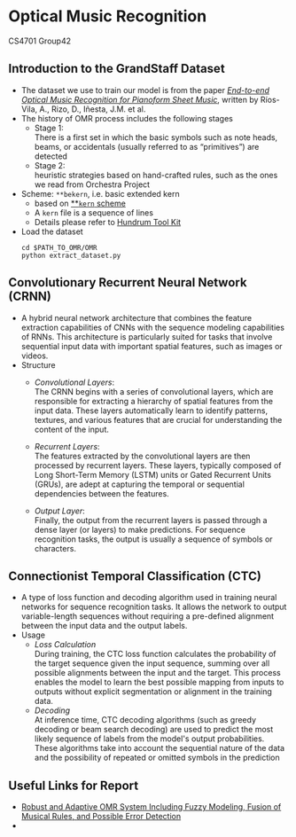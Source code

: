 # Optical Music Recognition
CS4701 Group42

## Introduction to the GrandStaff Dataset 
- The dataset we use to train our model is from the paper [*End-to-end Optical Music Recognition for Pianoform Sheet Music*](https://link.springer.com/article/10.1007/s10032-023-00432-z), written by Ríos-Vila, A., Rizo, D., Iñesta, J.M. et al.
- The history of OMR process includes the following stages
  - Stage 1: \
    There is a first set in which the basic symbols such as note heads, beams, or accidentals (usually referred to as “primitives”) are detected
  - Stage 2: \
    heuristic strategies based on hand-crafted rules, such as the ones we read from Orchestra Project
- Scheme: `**bekern`, i.e. basic extended kern
  - based on [**`kern` scheme](https://www.humdrum.org/guide/ch02/)
  - A `kern` file is a sequence of lines
  - Details please refer to [Hundrum Tool Kit](https://www.humdrum.org/rep/kern/)
- Load the dataset
    ```
    cd $PATH_TO_OMR/OMR
    python extract_dataset.py
    ```

## Convolutionary Recurrent Neural Network (CRNN)
- A hybrid neural network architecture that combines the feature extraction capabilities of CNNs with the sequence modeling capabilities of RNNs. This architecture is particularly suited for tasks that involve sequential input data with important spatial features, such as images or videos.
- Structure
  - *Convolutional Layers*: \
    The CRNN begins with a series of convolutional layers, which are responsible for extracting a hierarchy of spatial features from the input data. These layers automatically learn to identify patterns, textures, and various features that are crucial for understanding the content of the input.

  - *Recurrent Layers*: \
    The features extracted by the convolutional layers are then processed by recurrent layers. These layers, typically composed of Long Short-Term Memory (LSTM) units or Gated Recurrent Units (GRUs), are adept at capturing the temporal or sequential dependencies between the features.

  - *Output Layer*: \
    Finally, the output from the recurrent layers is passed through a dense layer (or layers) to make predictions. For sequence recognition tasks, the output is usually a sequence of symbols or characters.

## Connectionist Temporal Classification (CTC)
- A type of loss function and decoding algorithm used in training neural networks for sequence recognition tasks. It allows the network to output variable-length sequences without requiring a pre-defined alignment between the input data and the output labels.
- Usage
  - *Loss Calculation* \
  During training, the CTC loss function calculates the probability of the target sequence given the input sequence, summing over all possible alignments between the input and the target. This process enables the model to learn the best possible mapping from inputs to outputs without explicit segmentation or alignment in the training data.
  - *Decoding* \
  At inference time, CTC decoding algorithms (such as greedy decoding or beam search decoding) are used to predict the most likely sequence of labels from the model's output probabilities. These algorithms take into account the sequential nature of the data and the possibility of repeated or omitted symbols in the prediction

## Useful Links for Report
- [Robust and Adaptive OMR System Including Fuzzy Modeling, Fusion of Musical Rules, and Possible Error Detection](https://doi.org/10.1155/2007/81541)
- 
